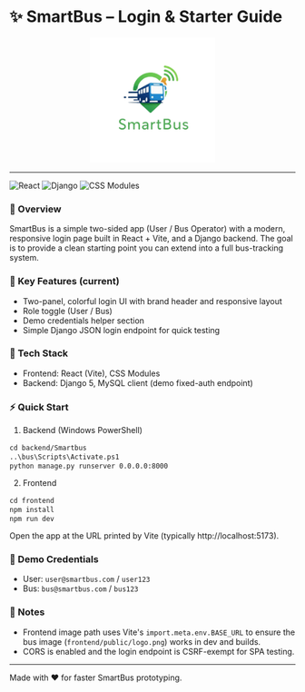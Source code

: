 # ✨ SmartBus – Login & Starter Guide

<p align="center">
  <img src="frontend/public/logo.png" alt="SmartBus" width="220" />
</p>

---

![React](https://img.shields.io/badge/Frontend-React%20%2B%20Vite-61DAFB?logo=react&logoColor=white) 
![Django](https://img.shields.io/badge/Backend-Django-092E20?logo=django&logoColor=white) 
![CSS Modules](https://img.shields.io/badge/Styles-CSS%20Modules-2965f1?logo=css3&logoColor=white)

### 🌈 Overview
SmartBus is a simple two-sided app (User / Bus Operator) with a modern, responsive login page built in React + Vite, and a Django backend. The goal is to provide a clean starting point you can extend into a full bus-tracking system.

### 🚀 Key Features (current)
- Two-panel, colorful login UI with brand header and responsive layout
- Role toggle (User / Bus)
- Demo credentials helper section
- Simple Django JSON login endpoint for quick testing

### 🧩 Tech Stack
- Frontend: React (Vite), CSS Modules
- Backend: Django 5, MySQL client (demo fixed-auth endpoint)

### ⚡ Quick Start
1) Backend (Windows PowerShell)
```
cd backend/Smartbus
..\bus\Scripts\Activate.ps1
python manage.py runserver 0.0.0.0:8000
```

2) Frontend
```
cd frontend
npm install
npm run dev
```

Open the app at the URL printed by Vite (typically http://localhost:5173).



### 🧪 Demo Credentials
- User: `user@smartbus.com` / `user123`
- Bus: `bus@smartbus.com` / `bus123`

### 📝 Notes
- Frontend image path uses Vite's `import.meta.env.BASE_URL` to ensure the bus image (`frontend/public/logo.png`) works in dev and builds.
- CORS is enabled and the login endpoint is CSRF-exempt for SPA testing.

---

Made with ❤️ for faster SmartBus prototyping.
